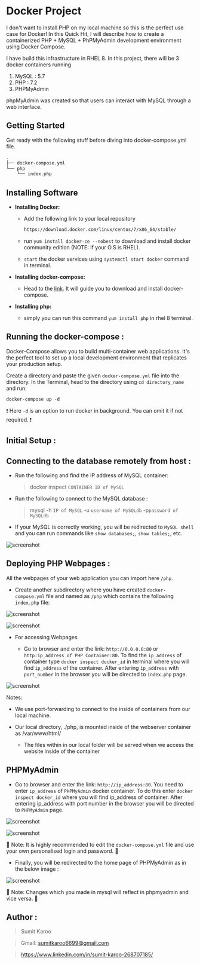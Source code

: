 # Docker Project
I don't want to install PHP on my local machine so this is the perfect use case for Docker! In this Quick Hit, I will describe how to create a containerized PHP + MySQL + PhPMyAdmin development environment using Docker Compose.

I have build this infrastructure in RHEL 8. In this project, there will be 3 docker containers running 
1. MySQL : 5.7
2. PHP : 7.2
3. PHPMyAdmin

phpMyAdmin was created so that users can interact with MySQL through a web interface.

## Getting Started
Get ready with the following stuff before diving into docker-compose.yml file.

```bash
.
├── docker-compose.yml
└── php
    └── index.php
```
## Installing Software
 - **Installing Docker:** 
 
    - Add the following link to your local repository
    
      ```bash
      https://download.docker.com/linux/centos/7/x86_64/stable/
      ```
    - run  ``` yum install docker-ce --nobest ``` to download and install docker community edition (NOTE: If your O.S is RHEL).
    
    - ```start``` the docker services using ``` systemctl start docker ``` command in terminal.
    
 - **Installing docker-compose:** 
    - Head to the [link](https://docs.docker.com/compose/install/). It will guide you to download and install docker-compose.
    
 - **Installing php:**
    - simply you can run this command ``` yum install php ``` in rhel 8 terminal.
    
## Running the docker-compose :

Docker-Compose allows you to build multi-container web applications. It's the perfect tool to set up a local development environment that replicates your production setup.

Create a directory and paste the given ``` docker-compose.yml ``` file into the directory. In the Terminal, head to the directory using ``` cd directory_name ``` and run:

``` docker-compose up -d ```

❗ Here `-d` is an option to run docker in background. You can omit it if not required. ❗

## Initial Setup :

## Connecting to the database remotely from host :

- Run the following and find the IP address of MySQL container:

  > docker inspect `CONTAINER ID of MySQL`
  
- Run the following to connect to the MySQL database :
  > mysql -h `IP of MySQL` -u `username of MySQLdb` -p`password of MySQLdb`
 
- If your MySQL is correctly working, you will be redirected to `MySQL shell` and you can run commands like `show databases;`, `show tables;`, etc.

![screenshot](https://github.com/Sumitkaroo/Docker/blob/master/images/4.JPG)

## Deploying PHP Webpages :

All the webpages of your web application you can import here `/php`.

 - Create another subdirectory where you have created `docker-compose.yml` file and named as `/php` which contains the following `index.php` file:
 
![screenshot](https://github.com/Sumitkaroo/Docker/blob/master/images/5.JPG)

![screenshot](https://github.com/Sumitkaroo/Docker/blob/master/images/6.JPG)

- For accessing Webpages

  - Go to browser and enter the link: `http://0.0.0.0:80` or `http:ip_address of PHP Container:80`.
To find the `ip_address` of container type `docker inspect docker_id` in terminal where you will find `ip_address` of the container. After entering `ip_address` with `port_number` in the browser you will be directed to `index.php` page.

![screenshot](https://github.com/Sumitkaroo/Docker/blob/master/images/7.JPG)

Notes:

- We use port-forwarding to connect to the inside of containers from our local machine.

- Our local directory, ./php, is mounted inside of the webserver container as /var/www/html/
    - The files within in our local folder will be served when we access the website inside of the container

## PHPMyAdmin
- Go to browser and enter the link: ```http://ip_address:80```. You need to enter ```ip_address``` of ```PHPMyAdmin``` docker container. To do this enter `docker inspect docker_id` where you will find ip_address of container. After entering ip_address with port number in the browser you will be directed to `PHPMyAdmin` page.

![screenshot](https://github.com/Sumitkaroo/Docker/blob/master/images/2.JPG)

![screenshot](https://github.com/Sumitkaroo/Docker/blob/master/images/1.JPG)

🛑 Note: It is highly recommended to edit the `docker-compose.yml` file and use your own personalised login and password. 🛑

- Finally, you will be redirected to the home page of PHPMyAdmin as in the below image :

![screenshot](https://github.com/Sumitkaroo/Docker/blob/master/images/3.JPG)

🛑 Note: Changes which you made in mysql will reflect in phpmyadmin and vice versa. 🛑


## Author :

  > Sumit Karoo
  
  > Gmail: sumitkaroo6699@gmail.com
  
  > https://www.linkedin.com/in/sumit-karoo-268707185/

